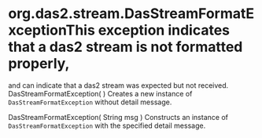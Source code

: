 # org.das2.stream.DasStreamFormatExceptionThis exception indicates that a das2 stream is not formatted properly,
 and can indicate that a das2 stream was expected but not received.
DasStreamFormatException( )
Creates a new instance of <code>DasStreamFormatException</code> without detail message.

DasStreamFormatException( String msg )
Constructs an instance of <code>DasStreamFormatException</code> with the specified detail message.

